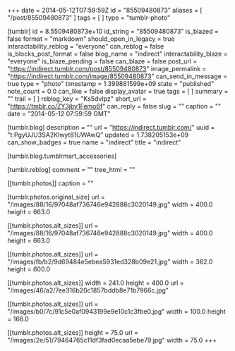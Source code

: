 +++
date = 2014-05-12T07:59:59Z
id = "85509480873"
aliases = [ "/post/85509480873" ]
tags = [ ]
type = "tumblr-photo"

[tumblr]
id = 8.5509480873e+10
id_string = "85509480873"
is_blazed = false
format = "markdown"
should_open_in_legacy = true
interactability_reblog = "everyone"
can_reblog = false
is_blocks_post_format = false
blog_name = "indirect"
interactability_blaze = "everyone"
is_blaze_pending = false
can_blaze = false
post_url = "https://indirect.tumblr.com/post/85509480873"
image_permalink = "https://indirect.tumblr.com/image/85509480873"
can_send_in_message = true
type = "photo"
timestamp = 1.399881599e+09
state = "published"
note_count = 0.0
can_like = false
display_avatar = true
tags = [ ]
summary = ""
trail = [ ]
reblog_key = "Ks5dvIpz"
short_url = "https://tmblr.co/ZY3jby1Femo6f"
can_reply = false
slug = ""
caption = ""
date = "2014-05-12 07:59:59 GMT"

[tumblr.blog]
description = ""
url = "https://indirect.tumblr.com/"
uuid = "t:PgyUJU3SA2Klwyt81UWAwQ"
updated = 1.738205153e+09
can_show_badges = true
name = "indirect"
title = "indirect"

[tumblr.blog.tumblrmart_accessories]

[tumblr.reblog]
comment = ""
tree_html = ""

[[tumblr.photos]]
caption = ""

[tumblr.photos.original_size]
url = "/images/88/16/97048af736746e942888c3020149.jpg"
width = 400.0
height = 663.0

[[tumblr.photos.alt_sizes]]
url = "/images/88/16/97048af736746e942888c3020149.jpg"
width = 400.0
height = 663.0

[[tumblr.photos.alt_sizes]]
url = "/images/fb/b2/9d69484e5ebea5931ed328b09e21.jpg"
width = 362.0
height = 600.0

[[tumblr.photos.alt_sizes]]
width = 241.0
height = 400.0
url = "/images/46/a2/7ee316b20c1857bddb8e71b7966c.jpg"

[[tumblr.photos.alt_sizes]]
url = "/images/b0/7c/91c5e0af0943199e9e10c1c3fbe0.jpg"
width = 100.0
height = 166.0

[[tumblr.photos.alt_sizes]]
height = 75.0
url = "/images/2e/51/79464765c11df3fad0ecaa5ebe79.jpg"
width = 75.0
+++
